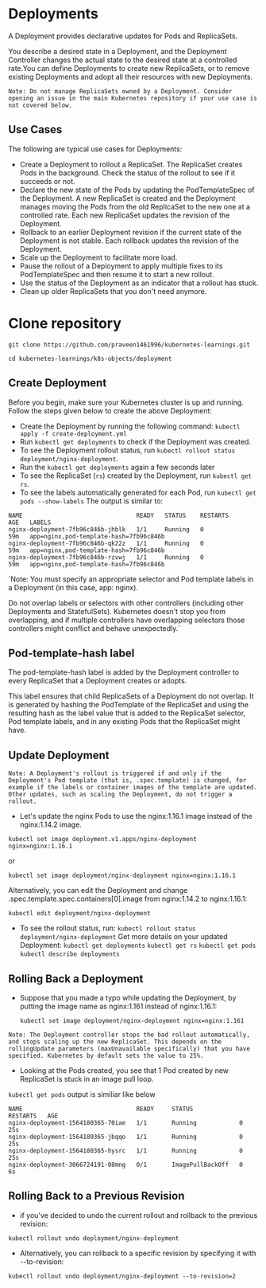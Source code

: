 # Deployments
A Deployment provides declarative updates for Pods and ReplicaSets.

You describe a desired state in a Deployment, and the Deployment Controller changes the actual state to the desired state at a controlled rate.You can define Deployments to create new ReplicaSets, or to remove existing Deployments and adopt all their resources with new Deployments.

`Note: Do not manage ReplicaSets owned by a Deployment. Consider opening an issue in the main Kubernetes repository if your use case is not covered below.`

## Use Cases

The following are typical use cases for Deployments:

- Create a Deployment to rollout a ReplicaSet. The ReplicaSet creates Pods in the background. Check the status of the rollout to see if it succeeds or not.
- Declare the new state of the Pods by updating the PodTemplateSpec of the Deployment. A new ReplicaSet is created and the Deployment manages moving the Pods from the old ReplicaSet to the new one at a controlled rate. Each new ReplicaSet updates the revision of the Deployment.
- Rollback to an earlier Deployment revision if the current state of the Deployment is not stable. Each rollback updates the revision of the Deployment.
- Scale up the Deployment to facilitate more load.
- Pause the rollout of a Deployment to apply multiple fixes to its PodTemplateSpec and then resume it to start a new rollout.
- Use the status of the Deployment as an indicator that a rollout has stuck.
- Clean up older ReplicaSets that you don't need anymore.

# Clone repository
```
git clone https://github.com/praveen1461996/kubernetes-learnings.git
```
```
cd kubernetes-learnings/k8s-objects/deployment
```

## Create Deployment 
Before you begin, make sure your Kubernetes cluster is up and running. Follow the steps given below to create the above Deployment:

- Create the Deployment by running the following command:
  `kubectl apply -f create-deployment.yml`
- Run `kubectl get deployments` to check if the Deployment was created.
- To see the Deployment rollout status, run `kubectl rollout status deployment/nginx-deployment`.
- Run the `kubectl get deployments` again a few seconds later
- To see the ReplicaSet (`rs`) created by the Deployment, run `kubectl get rs`.
- To see the labels automatically generated for each Pod, run `kubectl get pods --show-labels`
    The output is similar to:
```
NAME                                READY   STATUS    RESTARTS       AGE   LABELS
nginx-deployment-7fb96c846b-jhblk   1/1     Running   0              59m   app=nginx,pod-template-hash=7fb96c846b
nginx-deployment-7fb96c846b-qk22z   1/1     Running   0              59m   app=nginx,pod-template-hash=7fb96c846b
nginx-deployment-7fb96c846b-rzvwj   1/1     Running   0              59m   app=nginx,pod-template-hash=7fb96c846b
  ```
  
  `Note:
You must specify an appropriate selector and Pod template labels in a Deployment (in this case, app: nginx).

Do not overlap labels or selectors with other controllers (including other Deployments and StatefulSets). Kubernetes doesn't stop you from overlapping, and if multiple controllers have overlapping selectors those controllers might conflict and behave unexpectedly.`

## Pod-template-hash label

The pod-template-hash label is added by the Deployment controller to every ReplicaSet that a Deployment creates or adopts.

This label ensures that child ReplicaSets of a Deployment do not overlap. It is generated by hashing the PodTemplate of the ReplicaSet and using the resulting hash as the label value that is added to the ReplicaSet selector, Pod template labels, and in any existing Pods that the ReplicaSet might have.

## Update Deployment

```
Note: A Deployment's rollout is triggered if and only if the Deployment's Pod template (that is, .spec.template) is changed, for example if the labels or container images of the template are updated. Other updates, such as scaling the Deployment, do not trigger a rollout.
```
- Let's update the nginx Pods to use the nginx:1.16.1 image instead of the nginx:1.14.2 image.
 ``` 
 kubectl set image deployment.v1.apps/nginx-deployment nginx=nginx:1.16.1
 ```
 or
 ``` 
 kubectl set image deployment/nginx-deployment nginx=nginx:1.16.1
 ```
Alternatively, you can edit the Deployment and change .spec.template.spec.containers[0].image from nginx:1.14.2 to nginx:1.16.1:
``` 
kubectl edit deployment/nginx-deployment 
```
- To see the rollout status, run:
  ` kubectl rollout status deployment/nginx-deployment `
  Get more details on your updated Deployment:
   `kubectl get deployments`
   `kubectl get rs`
   `kubectl get pods`
   `kubectl describe deployments`
 ## Rolling Back a Deployment 
 - Suppose that you made a typo while updating the Deployment, by putting the image name as nginx:1.161 instead of nginx:1.16.1:
 
   ```
   kubectl set image deployment/nginx-deployment nginx=nginx:1.161
   ```
 
 `
 Note: The Deployment controller stops the bad rollout automatically, and stops scaling up the new ReplicaSet. This depends on the rollingUpdate parameters (maxUnavailable specifically) that you have specified. Kubernetes by default sets the value to 25%.
 `
 - Looking at the Pods created, you see that 1 Pod created by new ReplicaSet is stuck in an image pull loop.

  `kubectl get pods`
  output is similiar like below
  ```
 NAME                                READY     STATUS             RESTARTS   AGE
nginx-deployment-1564180365-70iae   1/1       Running            0          25s
nginx-deployment-1564180365-jbqqo   1/1       Running            0          25s
nginx-deployment-1564180365-hysrc   1/1       Running            0          25s
nginx-deployment-3066724191-08mng   0/1       ImagePullBackOff   0          6s
  ```
## Rolling Back to a Previous Revision
- if you've decided to undo the current rollout and rollback to the previous revision:
 ```
 kubectl rollout undo deployment/nginx-deployment
 ```
- Alternatively, you can rollback to a specific revision by specifying it with --to-revision:
```
kubectl rollout undo deployment/nginx-deployment --to-revision=2
```
  

